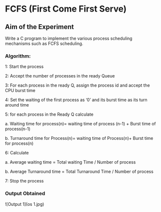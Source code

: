 
# FCFS (First Come First Serve)

## Aim of the Experiment

Write a C program to implement the various process scheduling mechanisms such as FCFS
scheduling.

### Algorithm:

1: Start the process

2: Accept the number of processes in the ready Queue

3: For each process in the ready Q, assign the process id and accept the CPU burst time

4: Set the waiting of the first process as ‘0’ and its burst time as its turn around time

5: for each process in the Ready Q calculate

a. Waiting time for process(n)= waiting time of process (n-1) + Burst time of process(n-1)

b. Turnaround time for Process(n)= waiting time of Process(n)+ Burst time for process(n)

6: Calculate

a. Average waiting time = Total waiting Time / Number of process

b. Average Turnaround time = Total Turnaround Time / Number of process

7: Stop the process

### Output Obtained

![Output 1](os 1.jpg)
